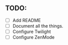 TODO:
---
- [ ] Add README
- [ ] Document all the things.
- [ ] Configure Twilight
- [ ] Configure ZenMode
